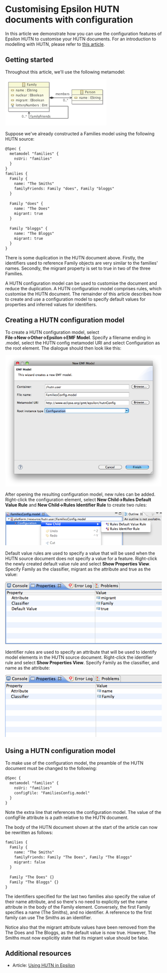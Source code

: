 # Customising Epsilon HUTN documents with configuration

In this article we demonstrate how you can use the configuration features of Epsilon HUTN to customise your HUTN documents. For an introduction to modelling with HUTN, please refer to [this article](../hutn-basic).

## Getting started

Throughout this article, we'll use the following metamodel:

![](families.png)

Suppose we've already constructed a Families model using the following HUTN source:

    @Spec {
      metamodel "families" {
        nsUri: "families"
      }
    }
    families {
      Family {
        name: "The Smiths"
        familyFriends: Family "does", Family "bloggs"
      }
      
      Family "does" {
        name: "The Does"
        migrant: true
      }
      
      Family "bloggs" {
        name: "The Bloggs"
        migrant: true
      }
    }

There is some duplication in the HUTN document above. Firstly, the identifiers used to reference Family objects are very similar to the families' names. Secondly, the migrant property is set to true in two of the three Families.

A HUTN configuration model can be used to customise the document and reduce the duplication. A HUTN configuration model comprises rules, which customise the HUTN document. The remainder of this article describes how to create and use a configuration model to specify default values for properties and inferred values for identifiers.

## Creating a HUTN configuration model

To create a HUTN configuration model, select **File→New→Other→Epsilon→EMF Model**. Specify a filename ending in .model, select the HUTN config metamodel URI and select Configuration as the root element. The dialogue should then look like this:

![](config_model_dialogue.png)

After opening the resulting configuration model, new rules can be added. Right-click the configuration element, select **New Child→Rules Default Value Rule** and **New Child→Rules Identifier Rule** to create two rules:

![](config_model.png)

Default value rules are used to specify a value that will be used when the HUTN source document does not specify a value for a feature. Right-click the newly created default value rule and select **Show Properties View**. Specify Family as the classifier, migrant as the attribute and true as the value:

![](default_value_rule_properties.png)

Identifier rules are used to specify an attribute that will be used to identify model elements in the HUTN source document. Right-click the identifier rule and select **Show Properties View**. Specify Family as the classifier, and name as the attribute:

![](identifier_rule_properties.png)

## Using a HUTN configuration model


To make use of the configuration model, the preamble of the HUTN document must be changed to the following:

    @Spec {
      metamodel "families" {
        nsUri: "families"
        configFile: "FamiliesConfig.model"
      }
    }

Note the extra line that references the configuration model. The value of the configFile attribute is a path relative to the HUTN document.

The body of the HUTN document shown at the start of the article can now be rewritten as follows:

    families {
      Family {
        name: "The Smiths"
        familyFriends: Family "The Does", Family "The Bloggs"
        migrant: false
      }
      
      Family "The Does" {}
      Family "The Bloggs" {}
    }

The identifiers specified for the last two families also specify the value of their name attribute, and so there's no need to explicitly set the name attribute in the body of the Family element. Conversely, the first Family specifies a name (The Smiths), and no identifier. A reference to the first family can use The Smiths as an identifier.

Notice also that the migrant attribute values have been removed from the The Does and The Bloggs, as the default value is now true. However, The Smiths must now explicitly state that its migrant value should be false.

## Additional resources

- Article: [Using HUTN in Epsilon](../hutn-basic)